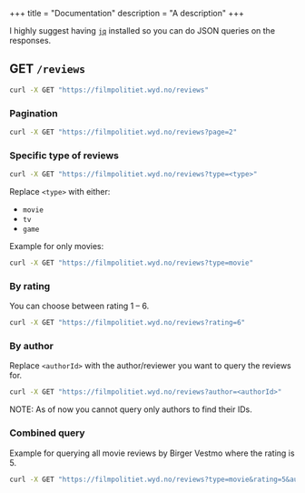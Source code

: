 +++
title = "Documentation"
description = "A description"
+++

I highly suggest having [`jq`][jq] installed so you can do JSON queries on the responses.

## GET `/reviews`

```bash
curl -X GET "https://filmpolitiet.wyd.no/reviews"
```

### Pagination

```bash
curl -X GET "https://filmpolitiet.wyd.no/reviews?page=2"
```

### Specific type of reviews

```bash
curl -X GET "https://filmpolitiet.wyd.no/reviews?type=<type>"
```

Replace `<type>` with either:

- `movie`
- `tv`
- `game`

Example for only movies:

```bash
curl -X GET "https://filmpolitiet.wyd.no/reviews?type=movie"
```

### By rating

You can choose between rating 1 – 6.

```bash
curl -X GET "https://filmpolitiet.wyd.no/reviews?rating=6"
```

### By author

Replace `<authorId>` with the author/reviewer you want to query the reviews for.

```bash
curl -X GET "https://filmpolitiet.wyd.no/reviews?author=<authorId>"
```

NOTE: As of now you cannot query only authors to find their IDs.

### Combined query

Example for querying all movie reviews by Birger Vestmo where the rating is 5.

```bash
curl -X GET "https://filmpolitiet.wyd.no/reviews?type=movie&rating=5&author=1"
```

[jq]: https://jqlang.github.io/jq/
